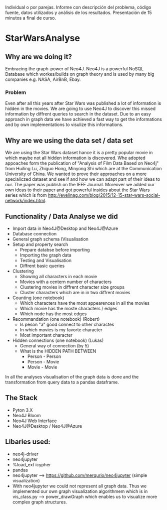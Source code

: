 Individual o por parejas.
Informe con descripción del problema, código fuente, datos utilizados y análisis de los resultados.
Presentación de 15 minutos a final de curso.

# StarWarsAnalyse

## Why are we doing it?
Embracing the graph-power of Neo4J. Neo4J is a powerful NoSQL Database which workes/builds on graph theory and is used by many big companies e.g. NASA, AirBnB, Ebay. 
### Problem
Even after all this years after Star Wars was published a lot of information is hidden in the movies. We are going to use Neo4J to discover this missed information by diffrent queries to search in the dataset. Due to an easy approach in graph data we have achieved a fast way to get the informations and by own implementations to visulize this informations.  

## Why are we using the data set / data set
We are using the Star Wars dataset hance it is a pretty popular movie in which maybe not all hidden information is discovered. Whe adopted appoaches form the publication of "Analysis of Film Data Based on Neo4j" from Huiling Lu, Zhiguo Hong, Minyong Shi which are at the Communication University of China. We wanted to prove their approaches on a more specialiczed dataset and see if and how we can adapt part of their ideas to our. The paper was publish on the IEEE Journal. Moreover we added our own ideas to their paper and got powerful insides about the Star Wars series which is from http://evelinag.com/blog/2015/12-15-star-wars-social-network/index.html.  

## Functionality / Data Analyse we did
- Import data in Neo4J@Desktop and Neo4J@Azure 
- Database connection
- General graph schema (Visualisation
- Setup and property search 
  * Prepare databse before importing
  * Importing the graph data
  * Testing and Visualisation
  * Diffrent basic queries
- Clustering
  * Showing all characters in each movie
  * Movies with a centern number of characters
  * Clustering movies in diffrent character size groups
  * Cluster characters which are in in two diffrent movies
- Counting (one notebook)
  * Which characters have the most appearences in all the movies
  * Which movie has the moste characters / edges
  * Which node has the most edges
- Recommandation (one notebook) (Robert)
  * Is peson "a" good connect to other charactes
  * In which movies is my favorte character
  * Most important character 
- Hidden connections (one notebook) (Lukas)
  * General way of connection (by 5)
  * What is the HIDDEN PATH BETWEEN
    * Person - Person
    * Person - Movie 
    * Movie - Movie

In all the analyses visualisation of the graph data is done and the transformation from query data to a pandas dataframe. 

 ## The Stack
 - Pyton 3.X
 - Neo4J Bloom
 - Neo4J Web Interface
 - Neo4J@Desktop / Neo4J@Azure

 ## Libaries used:
 * neo4j-driver
 * neo4jupyter
 * %load_ext icypher
 * pandas
 * neo4jupyter --> https://github.com/merqurio/neo4jupyter (simple visualization)
 * With neo4jupyter we could not represent all graph data. Thus we implemented our own graph visualization algorithmem which is in vis_class.py --> power_drawGraph which enables us to visualize more complex graph structures. 
